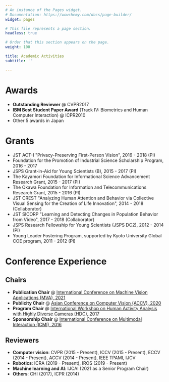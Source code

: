 ```yaml
---
# An instance of the Pages widget.
# Documentation: https://wowchemy.com/docs/page-builder/
widget: pages

# This file represents a page section.
headless: true

# Order that this section appears on the page.
weight: 100

title: Academic Activities
subtitle: ''

---
```


# Awards
- **Outstanding Reviewer** @ CVPR2017
- **IBM Best Student Paper Award** (Track IV: Biometrics and Human Computer Interaction) @ ICPR2010
- Other 5 awards in Japan

# Grants
- JST ACT-I "Privacy-Preserving First-Person Vision", 2016 - 2018 (PI)
- Foundation for the Promotion of Industrial Science Scholarship Program, 2016 - 2017
- JSPS Grant-in-Aid for Young Scientists (B), 2015 - 2017 (PI)
- The Kayamori Foundation for Informational Science Advancement Research Grant, 2015 - 2017 (PI)
- The Okawa Foundation for Information and Telecommunications Research Grant, 2015 - 2016 (PI)
- JST CREST "Analyzing Human Attention and Behavior via Collective Visual Sensing for the Creation of Life Innovation", 2014 - 2018 (Collaborator)
- JST SICORP "Learning and Detecting Changes in Population Behavior from Video", 2017 - 2018 (Collaborator)
- JSPS Research Fellowship for Young Scientists (JSPS DC2), 2012 - 2014 (PI)
- Young Leader Fostering Program, supported by Kyoto University Global COE program, 2011 - 2012 (PI)

# Conference Experience
## Chairs
- **Publication Chair** @ [International Conference on Machine Vision Applications (MVA), 2021](http://www.mva-org.jp/mva2021/)
- **Publicity Chair** @ [Asian Conference on Computer Vision (ACCV), 2020](https://accv2020.github.io/)
- **Program Chair** @ [International Workshop on Human Activity Analysis with Highly Diverse Cameras (HDC), 2017](https://printeps.org/HDC2017/)
- **Sponsorship Chair** @ [International Conference on Multimodal Interaction (ICMI), 2016](http://icmi.acm.org/2016/)
## Reviewers
- **Computer vision**: CVPR (2015 - Present), ICCV (2015 - Present), ECCV (2014 - Present), ACCV (2014 - Present), IEEE TPAMI, IJCV
- **Robotics**: ICRA (2019 - Present), IROS (2019 - Present)
- **Machine learning and AI**: IJCAI (2021 as a Senior Program Chair)
- **Others**: CHI (2017), ICPR (2014)